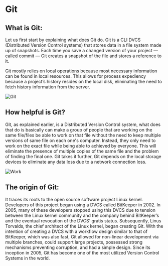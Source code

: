 # Git


## What is Git:

Let us first start by explaining what does Git do. Git is a CLI DVCS (Distributed Version Control systems) that stores data in a file system made up of snapshots. Each time you save a changed version of your project — called commit — Git creates a snapshot of the file and stores a reference to it.

Git mostly relies on local operations because most necessary information can be found in local resources. This allows for process expediency because a project’s history resides on the local disk, eliminating the need to fetch history information from the server.

![Git](https://gitforwindows.org/img/gw1.png)  

## How helpful is Git?

Git, as explained earlier, is a Distributed Version Control system, what does that do is basically can make a group of people that are working on the same file/files be able to work on that file without the need to keep multiple versions of same file on each one's computer. Instead, they only need to work on the exact file while being able to achieved by everyone. This will eliminate the presence of multiple copies of the same file and the problem of finding the final one. Git takes it further, Git depends on the local storage devices to eliminate any data loss due to a network connection loss.

![Work](https://codexitos.com/wp-content/uploads/2019/10/blog-What-is-github-and-why-you-should-use-it..png)

## The origin of Git:

It traces its roots to the open source software project Linux kernel. Developers of this project began using a DVCS called BitKeeper in 2002. In 2005, many of these developers stopped using this DVCS due to tension between the Linux kernel community and the company behind BitKeeper’s and the eventual revocation of the DVCS’ gratis status. Subsequently, Linus Torvalds, the chief architect of the Linux kernel, began creating Git. With the intention of creating a DVCS with a workflow design similar to that of BitKeeper, which was also fast, Git allowed for non-linear development via multiple branches, could support large projects, possessed strong mechanisms preventing corruption, and had a simple design. Since its inception in 2005, Git has become one of the most utilized Version Control Systems in the world.
